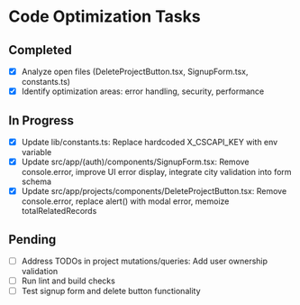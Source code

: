 # Code Optimization Tasks

## Completed

- [x] Analyze open files (DeleteProjectButton.tsx, SignupForm.tsx, constants.ts)
- [x] Identify optimization areas: error handling, security, performance

## In Progress

- [x] Update lib/constants.ts: Replace hardcoded X_CSCAPI_KEY with env variable
- [x] Update src/app/(auth)/components/SignupForm.tsx: Remove console.error, improve UI error display, integrate city validation into form schema
- [x] Update src/app/projects/components/DeleteProjectButton.tsx: Remove console.error, replace alert() with modal error, memoize totalRelatedRecords

## Pending

- [ ] Address TODOs in project mutations/queries: Add user ownership validation
- [ ] Run lint and build checks
- [ ] Test signup form and delete button functionality
